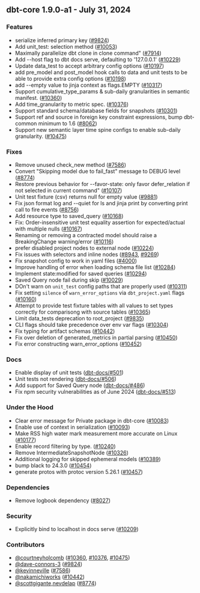 ## dbt-core 1.9.0-a1 - July 31, 2024

### Features

- serialize inferred primary key ([#9824](https://github.com/dbt-labs/dbt-core/issues/9824))
- Add unit_test: selection method ([#10053](https://github.com/dbt-labs/dbt-core/issues/10053))
- Maximally parallelize dbt clone in clone command" ([#7914](https://github.com/dbt-labs/dbt-core/issues/7914))
- Add --host flag to dbt docs serve, defaulting to '127.0.0.1' ([#10229](https://github.com/dbt-labs/dbt-core/issues/10229))
- Update data_test to accept arbitrary config options ([#10197](https://github.com/dbt-labs/dbt-core/issues/10197))
- add pre_model and post_model hook calls to data and unit tests to be able to provide extra config options ([#10198](https://github.com/dbt-labs/dbt-core/issues/10198))
- add --empty value to jinja context as flags.EMPTY ([#10317](https://github.com/dbt-labs/dbt-core/issues/10317))
- Support cumulative_type_params & sub-daily granularities in semantic manifest. ([#10360](https://github.com/dbt-labs/dbt-core/issues/10360))
- Add time_granularity to metric spec. ([#10376](https://github.com/dbt-labs/dbt-core/issues/10376))
- Support standard schema/database fields for snapshots ([#10301](https://github.com/dbt-labs/dbt-core/issues/10301))
- Support ref and source in foreign key constraint expressions, bump dbt-common minimum to 1.6 ([#8062](https://github.com/dbt-labs/dbt-core/issues/8062))
- Support new semantic layer time spine configs to enable sub-daily granularity. ([#10475](https://github.com/dbt-labs/dbt-core/issues/10475))

### Fixes

- Remove unused check_new method ([#7586](https://github.com/dbt-labs/dbt-core/issues/7586))
- Convert "Skipping model due to fail_fast" message to DEBUG level ([#8774](https://github.com/dbt-labs/dbt-core/issues/8774))
- Restore previous behavior for --favor-state: only favor defer_relation if not selected in current command" ([#10107](https://github.com/dbt-labs/dbt-core/issues/10107))
- Unit test fixture (csv) returns null for empty value ([#9881](https://github.com/dbt-labs/dbt-core/issues/9881))
- Fix json format log and --quiet for ls and jinja print by converting print call to fire events ([#8756](https://github.com/dbt-labs/dbt-core/issues/8756))
- Add resource type to saved_query ([#10168](https://github.com/dbt-labs/dbt-core/issues/10168))
- Fix: Order-insensitive unit test equality assertion for expected/actual with multiple nulls ([#10167](https://github.com/dbt-labs/dbt-core/issues/10167))
- Renaming or removing a contracted model should raise a BreakingChange warning/error ([#10116](https://github.com/dbt-labs/dbt-core/issues/10116))
- prefer disabled project nodes to external node ([#10224](https://github.com/dbt-labs/dbt-core/issues/10224))
- Fix issues with selectors and inline nodes ([#8943](https://github.com/dbt-labs/dbt-core/issues/8943), [#9269](https://github.com/dbt-labs/dbt-core/issues/9269))
- Fix snapshot config to work in yaml files ([#4000](https://github.com/dbt-labs/dbt-core/issues/4000))
- Improve handling of error when loading schema file list ([#10284](https://github.com/dbt-labs/dbt-core/issues/10284))
- Implement state:modified for saved queries ([#10294](https://github.com/dbt-labs/dbt-core/issues/10294))
- Saved Query node fail during skip ([#10029](https://github.com/dbt-labs/dbt-core/issues/10029))
- DOn't warn on `unit_test` config paths that are properly used ([#10311](https://github.com/dbt-labs/dbt-core/issues/10311))
- Fix setting `silence` of `warn_error_options` via `dbt_project.yaml` flags ([#10160](https://github.com/dbt-labs/dbt-core/issues/10160))
- Attempt to provide test fixture tables with all values to set types correctly for comparisong with source tables ([#10365](https://github.com/dbt-labs/dbt-core/issues/10365))
- Limit data_tests deprecation to root_project ([#9835](https://github.com/dbt-labs/dbt-core/issues/9835))
- CLI flags should take precedence over env var flags ([#10304](https://github.com/dbt-labs/dbt-core/issues/10304))
- Fix typing for artifact schemas ([#10442](https://github.com/dbt-labs/dbt-core/issues/10442))
- Fix over deletion of generated_metrics in partial parsing ([#10450](https://github.com/dbt-labs/dbt-core/issues/10450))
- Fix error constructing warn_error_options ([#10452](https://github.com/dbt-labs/dbt-core/issues/10452))

### Docs

- Enable display of unit tests ([dbt-docs/#501](https://github.com/dbt-labs/dbt-docs/issues/501))
- Unit tests not rendering ([dbt-docs/#506](https://github.com/dbt-labs/dbt-docs/issues/506))
- Add support for Saved Query node ([dbt-docs/#486](https://github.com/dbt-labs/dbt-docs/issues/486))
- Fix npm security vulnerabilities as of June 2024 ([dbt-docs/#513](https://github.com/dbt-labs/dbt-docs/issues/513))

### Under the Hood

- Clear error message for Private package in dbt-core ([#10083](https://github.com/dbt-labs/dbt-core/issues/10083))
- Enable use of context in serialization ([#10093](https://github.com/dbt-labs/dbt-core/issues/10093))
- Make RSS high water mark measurement more accurate on Linux ([#10177](https://github.com/dbt-labs/dbt-core/issues/10177))
- Enable record filtering by type. ([#10240](https://github.com/dbt-labs/dbt-core/issues/10240))
- Remove IntermediateSnapshotNode ([#10326](https://github.com/dbt-labs/dbt-core/issues/10326))
- Additional logging for skipped ephemeral models ([#10389](https://github.com/dbt-labs/dbt-core/issues/10389))
- bump black to 24.3.0 ([#10454](https://github.com/dbt-labs/dbt-core/issues/10454))
- generate protos with protoc version 5.26.1 ([#10457](https://github.com/dbt-labs/dbt-core/issues/10457))

### Dependencies

- Remove logbook dependency ([#8027](https://github.com/dbt-labs/dbt-core/issues/8027))

### Security

- Explicitly bind to localhost in docs serve ([#10209](https://github.com/dbt-labs/dbt-core/issues/10209))

### Contributors
- [@courtneyholcomb](https://github.com/courtneyholcomb) ([#10360](https://github.com/dbt-labs/dbt-core/issues/10360), [#10376](https://github.com/dbt-labs/dbt-core/issues/10376), [#10475](https://github.com/dbt-labs/dbt-core/issues/10475))
- [@dave-connors-3](https://github.com/dave-connors-3) ([#9824](https://github.com/dbt-labs/dbt-core/issues/9824))
- [@kevinneville](https://github.com/kevinneville) ([#7586](https://github.com/dbt-labs/dbt-core/issues/7586))
- [@nakamichiworks](https://github.com/nakamichiworks) ([#10442](https://github.com/dbt-labs/dbt-core/issues/10442))
- [@scottgigante,nevdelap](https://github.com/scottgigante,nevdelap) ([#8774](https://github.com/dbt-labs/dbt-core/issues/8774))
